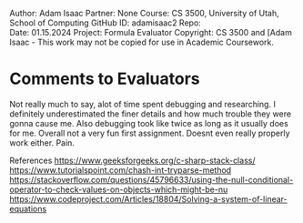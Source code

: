 ﻿Author:     Adam Isaac
Partner:    None
Course:     CS 3500, University of Utah, School of Computing
GitHub ID:  adamisaac2
Repo:       
Date:       01.15.2024 
Project:    Formula Evaluator
Copyright:  CS 3500 and [Adam Isaac - This work may not be copied for use in Academic Coursework.

# Comments to Evaluators
Not really much to say, alot of time spent debugging and researching. I definitely underestimated the finer details
and how much trouble they were gonna cause me. Also debugging took like twice as long as it usually does for me. Overall
not a very fun first assignment. Doesnt even really properly work either. Pain. 


References
https://www.geeksforgeeks.org/c-sharp-stack-class/
https://www.tutorialspoint.com/chash-int-tryparse-method
https://stackoverflow.com/questions/45796633/using-the-null-conditional-operator-to-check-values-on-objects-which-might-be-nu
https://www.codeproject.com/Articles/18804/Solving-a-system-of-linear-equations